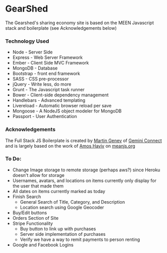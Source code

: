 GearShed 
==========================

The Gearshed's sharing economy site is based on the MEEN Javascript stack and boilerplate (see Acknowledgements below)

### Technology Used

+ Node - Server Side
+ Express - Web Server Framework
+ Ember - Client Side MVC Framework
+ MongoDB - Database
+ Bootstrap - front end framework
+ SASS - CSS pre-processor
+ jQuery - Write less, do more
+ Grunt - The Javascript task runner
+ Bower - Client-side dependency management
+ Handlebars - Advanced templating
+ Livereload - Automatic browser reload per save
+ Mongoose - A NodeJS object modeler for MongoDB
+ Passport - User Authentication


### Acknowledgements
The Full Stack JS Boilerplate is created by [Martin Genev](http://www.twitter.com/cyberseer) of [Gemini Connect](http://www.geminiconnect.com) and is largely based on the work of [Amos Haviv](https://twitter.com/amoshaviv) on [meanjs.org](http://www.meanjs.org) 

### To Do:

+ Change Image storage to remote storage (perhaps aws?) since Heroku doesn't allow for storage
+ Usernames, avatars, and locations on items currently only display for the user that made them
+ All dates on items currently marked as today
+ Finish Search
	+ General Search of Title, Category, and Description
	+ Location search using Google Geocoder
+ Buy/Edit buttons
+ Orders Section of Site
+ Stripe Functionality
	+ Buy button to link up with purchases
	+ Server side implementation of purchases
	+ Verify we have a way to remit payments to person renting 
+ Google and Facebook Logins

